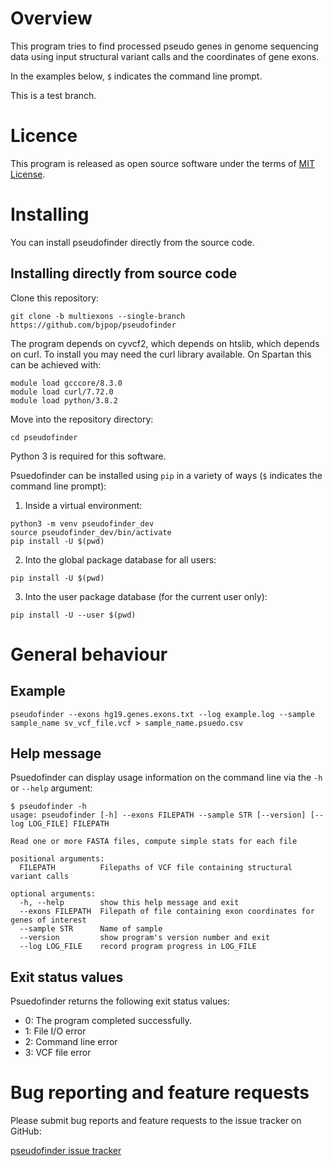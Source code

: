 # Overview 

This program tries to find processed pseudo genes in genome sequencing data using input structural variant calls and the coordinates of gene exons. 

In the examples below, `$` indicates the command line prompt.

This is a test branch.

# Licence

This program is released as open source software under the terms of [MIT License](https://raw.githubusercontent.com/bjpop/pseudofinder/master/LICENSE).

# Installing

You can install pseudofinder directly from the source code.

## Installing directly from source code

Clone this repository: 
```
git clone -b multiexons --single-branch https://github.com/bjpop/pseudofinder
```

The program depends on cyvcf2, which depends on htslib, which depends on curl. To install you may need the curl library available. On Spartan this can be achieved with:
```
module load gcccore/8.3.0
module load curl/7.72.0
module load python/3.8.2
```

Move into the repository directory:
```
cd pseudofinder
```

Python 3 is required for this software.

Psuedofinder can be installed using `pip` in a variety of ways (`$` indicates the command line prompt):

1. Inside a virtual environment:
```
python3 -m venv pseudofinder_dev
source pseudofinder_dev/bin/activate
pip install -U $(pwd)
```
2. Into the global package database for all users:
```
pip install -U $(pwd)
```
3. Into the user package database (for the current user only):
```
pip install -U --user $(pwd)
```


# General behaviour

## Example

```
pseudofinder --exons hg19.genes.exons.txt --log example.log --sample sample_name sv_vcf_file.vcf > sample_name.psuedo.csv 
```

## Help message

Psuedofinder can display usage information on the command line via the `-h` or `--help` argument:

```
$ pseudofinder -h
usage: pseudofinder [-h] --exons FILEPATH --sample STR [--version] [--log LOG_FILE] FILEPATH

Read one or more FASTA files, compute simple stats for each file

positional arguments:
  FILEPATH          Filepaths of VCF file containing structural variant calls

optional arguments:
  -h, --help        show this help message and exit
  --exons FILEPATH  Filepath of file containing exon coordinates for genes of interest
  --sample STR      Name of sample
  --version         show program's version number and exit
  --log LOG_FILE    record program progress in LOG_FILE
```

## Exit status values

Psuedofinder returns the following exit status values:

* 0: The program completed successfully.
* 1: File I/O error
* 2: Command line error 
* 3: VCF file error

# Bug reporting and feature requests

Please submit bug reports and feature requests to the issue tracker on GitHub:

[pseudofinder issue tracker](https://github.com/bjpop/pseudofinder/issues)
